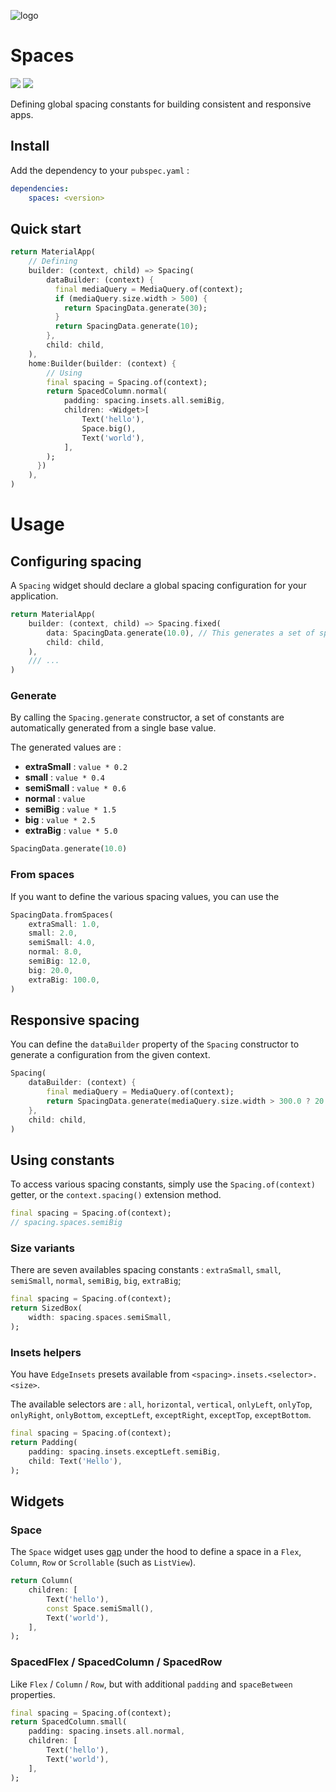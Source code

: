 ![logo](https://github.com/aloisdeniel/spaces/raw/master/logo.png)

# Spaces

<p>
  <a href="https://pub.dartlang.org/packages/spaces"><img src="https://img.shields.io/pub/v/spaces.svg"></a>
  <a href="https://www.buymeacoffee.com/aloisdeniel">
    <img src="https://img.shields.io/badge/$-donate-ff69b4.svg?maxAge=2592000&amp;style=flat">
  </a>
</p>

Defining global spacing constants for building consistent and responsive apps.

## Install

Add the dependency to your `pubspec.yaml` :

```yaml
dependencies:
    spaces: <version>
```

## Quick start

```dart
return MaterialApp(
    // Defining
    builder: (context, child) => Spacing(
        dataBuilder: (context) {
          final mediaQuery = MediaQuery.of(context);
          if (mediaQuery.size.width > 500) {
            return SpacingData.generate(30);
          }
          return SpacingData.generate(10);
        },
        child: child,
    ),
    home:Builder(builder: (context) {
        // Using
        final spacing = Spacing.of(context);
        return SpacedColumn.normal(
            padding: spacing.insets.all.semiBig,
            children: <Widget>[
                Text('hello'),
                Space.big(),
                Text('world'),
            ],
        );
      })
    ),
)
```

# Usage

## Configuring spacing 

A `Spacing` widget should declare a global spacing configuration for your application.

```dart
return MaterialApp(
    builder: (context, child) => Spacing.fixed(
        data: SpacingData.generate(10.0), // This generates a set of spacing constants for your apps, from a base space of `10.0`.
        child: child,
    ),
    /// ...
)
```

### Generate

By calling the `Spacing.generate` constructor, a set of constants are automatically generated from a single base value.

The generated values are :

* **extraSmall** : `value * 0.2`
* **small** : `value * 0.4`
* **semiSmall** : `value * 0.6`
* **normal** : `value`
* **semiBig** : `value * 1.5`
* **big** : `value * 2.5`
* **extraBig** : `value * 5.0`

```dart
SpacingData.generate(10.0)
```

### From spaces

If you want to define the various spacing values, you can use the 

```dart
SpacingData.fromSpaces(
    extraSmall: 1.0,
    small: 2.0,
    semiSmall: 4.0,
    normal: 8.0,
    semiBig: 12.0,
    big: 20.0,
    extraBig: 100.0,
)
```

## Responsive spacing

You can define the `dataBuilder` property of the `Spacing` constructor to generate a configuration from the given context.

```dart
Spacing(
    dataBuilder: (context) {
        final mediaQuery = MediaQuery.of(context);
        return SpacingData.generate(mediaQuery.size.width > 300.0 ? 20.0 : 10.0),
    },
    child: child,
)
```

## Using constants

To access various spacing constants, simply use the `Spacing.of(context)` getter, or the `context.spacing()` extension method.

```dart
final spacing = Spacing.of(context);
// spacing.spaces.semiBig
```

### Size variants

There are seven availables spacing constants : `extraSmall`, `small`, `semiSmall`, `normal`, `semiBig`, `big`, `extraBig`;

```dart
final spacing = Spacing.of(context);
return SizedBox(
    width: spacing.spaces.semiSmall,
);
```

### Insets helpers

You have `EdgeInsets` presets available from `<spacing>.insets.<selector>.<size>`.

The available selectors are : `all`, `horizontal`, `vertical`, `onlyLeft`, `onlyTop`, `onlyRight`, `onlyBottom`, `exceptLeft`, `exceptRight`, `exceptTop`, `exceptBottom`.

```dart
final spacing = Spacing.of(context);
return Padding(
    padding: spacing.insets.exceptLeft.semiBig,
    child: Text('Hello'),
);
```

## Widgets

### Space

The `Space` widget uses [gap](https://pub.dev/packages/gap) under the hood to define a space in a `Flex`, `Column`, `Row` or `Scrollable` (such as `ListView`).

```dart
return Column(
    children: [
        Text('hello'),
        const Space.semiSmall(),
        Text('world'),
    ],
);
```

### SpacedFlex / SpacedColumn / SpacedRow

Like `Flex` / `Column` / `Row`, but with additional `padding` and `spaceBetween` properties.

```dart
final spacing = Spacing.of(context);
return SpacedColumn.small(
    padding: spacing.insets.all.normal,
    children: [
        Text('hello'),
        Text('world'),
    ],
);
```